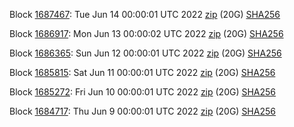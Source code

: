 Block [1687467](https://insight.dash.org/insight/block/0000000000000002e4cb3af4003c4df05b764a08378aada1d3609808ae996513): Tue Jun 14 00:00:01 UTC 2022 [zip](https://dash-bootstrap.ams3.digitaloceanspaces.com/mainnet/2022-06-14/bootstrap.dat.zip) (20G) [SHA256](https://dash-bootstrap.ams3.digitaloceanspaces.com/mainnet/2022-06-14/sha256.txt)

Block [1686917](https://insight.dash.org/insight/block/0000000000000015d58856b3466fe13d9efd8e2d507d1eeefa9646826f5e64d2): Mon Jun 13 00:00:02 UTC 2022 [zip](https://dash-bootstrap.ams3.digitaloceanspaces.com/mainnet/2022-06-13/bootstrap.dat.zip) (20G) [SHA256](https://dash-bootstrap.ams3.digitaloceanspaces.com/mainnet/2022-06-13/sha256.txt)

Block [1686365](https://insight.dash.org/insight/block/0000000000000000c2d5eed1da253a5373b49f6db08432ed4cdcbc3128391050): Sun Jun 12 00:00:01 UTC 2022 [zip](https://dash-bootstrap.ams3.digitaloceanspaces.com/mainnet/2022-06-12/bootstrap.dat.zip) (20G) [SHA256](https://dash-bootstrap.ams3.digitaloceanspaces.com/mainnet/2022-06-12/sha256.txt)

Block [1685815](https://insight.dash.org/insight/block/00000000000000032daeff1bdf51cef4ca780068763f689f1b1ad26713b71d1f): Sat Jun 11 00:00:01 UTC 2022 [zip](https://dash-bootstrap.ams3.digitaloceanspaces.com/mainnet/2022-06-11/bootstrap.dat.zip) (20G) [SHA256](https://dash-bootstrap.ams3.digitaloceanspaces.com/mainnet/2022-06-11/sha256.txt)

Block [1685272](https://insight.dash.org/insight/block/000000000000000cb991a63c213734d6c5b8db70292fcd6e2494c712ed407896): Fri Jun 10 00:00:01 UTC 2022 [zip](https://dash-bootstrap.ams3.digitaloceanspaces.com/mainnet/2022-06-10/bootstrap.dat.zip) (20G) [SHA256](https://dash-bootstrap.ams3.digitaloceanspaces.com/mainnet/2022-06-10/sha256.txt)

Block [1684717](https://insight.dash.org/insight/block/000000000000000f0b4311d397bf832054599a1a97e33c54af222651364b57fb): Thu Jun  9 00:00:01 UTC 2022 [zip](https://dash-bootstrap.ams3.digitaloceanspaces.com/mainnet/2022-06-09/bootstrap.dat.zip) (20G) [SHA256](https://dash-bootstrap.ams3.digitaloceanspaces.com/mainnet/2022-06-09/sha256.txt)

